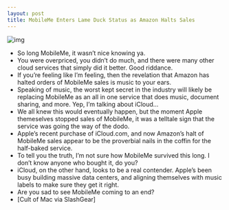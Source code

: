 ```yaml
---
layout: post
title: MobileMe Enters Lame Duck Status as Amazon Halts Sales
---
```

![img](http://media.idownloadblog.com/wp-content/uploads/2011/05/MobileMe-Sales-Halted.jpg)
* So long MobileMe, it wasn’t nice knowing ya.
* You were overpriced, you didn’t do much, and there were many other cloud services that simply did it better. Good riddance.
* If you’re feeling like I’m feeling, then the revelation that Amazon has halted orders of MobileMe sales is music to your ears.
* Speaking of music, the worst kept secret in the industry will likely be replacing MobileMe as an all in one service that does music, document sharing, and more. Yep, I’m talking about iCloud…
* We all knew this would eventually happen, but the moment Apple themeselves stopped sales of MobileMe, it was a telltale sign that the service was going the way of the dodo.
* Apple’s recent purchase of iCloud.com, and now Amazon’s halt of MobileMe sales appear to be the proverbial nails in the coffin for the half-baked service.
* To tell you the truth, I’m not sure how MobileMe survived this long. I don’t know anyone who bought it, do you?
* iCloud, on the other hand, looks to be a real contender. Apple’s been busy building massive data centers, and aligning themselves with music labels to make sure they get it right.
* Are you sad to see MobileMe coming to an end?
* [Cult of Mac via SlashGear]

